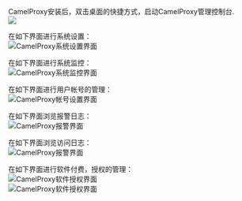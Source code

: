 CamelProxy安装后，双击桌面的快捷方式，启动CamelProxy管理控制台.  
![](https://camelproxy.wsworking.com/static/media/shortcut.png)  

在如下界面进行系统设置：  
![CamelProxy系统设置界面](https://camelproxy.wsworking.com/static/media/camelproxyui_setting.png "CamelProxy系统设置界面")

在如下界面进行系统监控：  
![CamelProxy系统监控界面](https://camelproxy.wsworking.com/static/media/camelproxyui_realtime.png "CamelProxy系统监控界面")

在如下界面进行用户帐号的管理：  
![CamelProxy帐号设置界面](https://camelproxy.wsworking.com/static/media/camelproxyui_account.png "CamelProxy帐号设置界面")

在如下界面浏览报警日志：  
![CamelProxy报警界面](https://camelproxy.wsworking.com/static/media/camelproxyui_alarm.png "CamelProxy报警界面")

在如下界面浏览访问日志：  
![CamelProxy报警界面](https://camelproxy.wsworking.com/static/media/camelproxyui_log.png "CamelProxy报警界面")

在如下界面进行软件付费，授权的管理：  
![CamelProxy软件授权界面](https://camelproxy.wsworking.com/static/media/camelproxyui_notvip.png "CamelProxy软件授权界面")  
![CamelProxy软件授权界面](https://camelproxy.wsworking.com/static/media/camelproxyui_vip.png "CamelProxy软件授权界面")